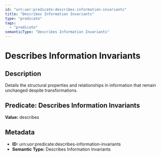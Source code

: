 ```yaml
---
id: "urn:uor:predicate:describes-information-invariants"
title: "Describes Information Invariants"
type: "predicate"
tags:
  - "predicate"
semanticType: "Describes Information Invariants"
---
```


# Describes Information Invariants

## Description

Details the structural properties and relationships in information that remain unchanged despite transformations.

## Predicate: Describes Information Invariants

**Value:** describes

## Metadata

- **ID:** urn:uor:predicate:describes-information-invariants
- **Semantic Type:** Describes Information Invariants

